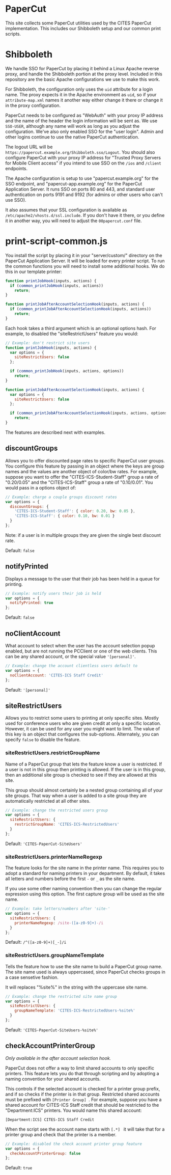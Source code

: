 PaperCut
========

This site collects some PaperCut utilities used by the CITES PaperCut
implementation. This includes our Shibboleth setup and our common
print scripts.

# Shibboleth

We handle SSO for PaperCut by placing it behind a Linux Apache reverse proxy,
and handle the Shibboleth portion at the proxy level. Included in this
repository are the basic Apache configurations we use to make this work.

For Shibboleth, the configuration only uses the `uid` attribute for a
login name. The proxy expects it in the Apache environment as `uid`,
so if your `attribute-map.xml` names it another way either change it there
or change it in the proxy configuration.

PaperCut needs to be configured as "WebAuth" with your proxy IP address
and the name of the header the login information will be sent as. We use
`SSO-USER`, although any name will work as long as you adjust the
configuration. We've also only enabled SSO for the "user login". Admin
and other logins continue to use the native PaperCut authentication.

The logout URL will be `https://papercut.example.org/Shibboleth.sso/Logout`.
You should also configure PaperCut with your proxy IP address for
"Trusted Proxy Servers for Mobile Client access" if you intend to use
SSO on the `/ios` and `/client` endpoints.

The Apache configuration is setup to use "papercut.example.org" for
the SSO endpoint, and "papercut-app.example.org" for the PaperCut
Application Server. It runs SSO on ports 80 and 443, and standard user
authentication on ports 9191 and 9192 (for admins or other users who
can't use SSO).

It also assumes that your SSL configuration is available as
`/etc/apache2/vhosts.d/ssl.include`. If you don't have it there, or you
define it in another way, you will need to adjust the `00papercut.conf`
file.

# print-script-common.js

You install the script by placing it in your
"server/custom/" directory on the PaperCut Application Server. It will
be loaded for every printer script. To run the common functions you
will need to install some additional hooks. We do this in our template
printer:

```javascript
function printJobHook(inputs, actions) {
  if (common_printJobHook(inputs, actions))
    return;
}

function printJobAfterAccountSelectionHook(inputs, actions) {
  if (common_printJobAfterAccountSelectionHook(inputs, actions))
    return;
}
```

Each hook takes a third argument which is an optional options hash.
For example, to disabled the "siteRestrictUsers" feature you would:

```javascript
// Example: don't restrict site users
function printJobHook(inputs, actions) {
  var options = {
    siteRestrictUsers: false
  };

  if (common_printJobHook(inputs, actions, options))
    return;
}

function printJobAfterAccountSelectionHook(inputs, actions) {
  var options = {
    siteRestrictUsers: false
  };

  if (common_printJobAfterAccountSelectionHook(inputs, actions, options))
    return;
}
```

The features are described next with examples.

## discountGroups

Allows you to offer discounted page rates to specific PaperCut
user groups. You configure this feature by passing in an object
where the keys are group names and the values are another object
of color/bw rates. For example, suppose you want to offer the
"CITES-ICS-Student-Staff" group a rate of "0.20/0.05" and the 
"CITES-ICS-Staff" group a rate of "0.10/0.01". You would pass
in a options object of:

```javascript
// Example: charge a couple groups discount rates
var options = {
  discountGroups: {
    'CITES-ICS-Student-Staff': { color: 0.20, bw: 0.05 },
    'CITES-ICS-Staff': { color: 0.10, bw: 0.01 }
  }
};
```

Note: if a user is in multiple groups they are given the single
best discount rate.

Default: `false`

## notifyPrinted

Displays a message to the user that their job has been held in
a queue for printing.

```javascript
// Example: notify users their job is held
var options = {
  notifyPrinted: true
};
```

Default: `false`

## noClientAccount

What account to select when the user has the account selection
popup enabled, but are not running the PCClient or one of the
web clients. This can be any shared account, or the special
value `'[personal]'`.

```javascript
// Example: change the account clientless users default to
var options = {
  noClientAccount: 'CITES-ICS Staff Credit'
};
```

Default: `'[personal]'`

## siteRestrictUsers

Allows you to restrict some users to printing at only specific
sites. Mostly used for conference users who are given credit
at only a specific location. However, it can be used for any
user you might want to limit. The value of this key is an object
that configures the sub-options. Alternately, you can specify
`false` to disable the feature.

### siteRestrictUsers.restrictGroupName

Name of a PaperCut group that lets the feature know a user is
restricted. If a user is not in this group then printing is
allowed. If the user is in this group, then an additional site
group is checked to see if they are allowed at this site.

This group should almost certainly be a nested group containing
all of your site groups. That way when a user is added to a
site group they are automatically restricted at all other sites.

```javascript
// Example: change the restricted users group
var options = {
  siteRestrictUsers: {
    restrictGroupName: 'CITES-ICS-RestrictedUsers'
  }
};
```

Default: `'CITES-PaperCut-SiteUsers'`

### siteRestrictUsers.printerNameRegexp

The feature looks for the site name in the printer name. This
requires you to adopt a standard for naming printers in your
department. By default, it takes all letters and numbers
before the first `-` or `_` as the site name.

If you use some other naming convention then you can change
the regular expression using this option. The first capture
group will be used as the site name.

```javascript
// Example: take letters/numbers after 'site-'
var options = {
  siteRestrictUsers: {
    printerNameRegexp: /site-([a-z0-9]+)-/i
  }
};
```

Default: `/^([a-z0-9]+)[_-]/i`

### siteRestrictUsers.groupNameTemplate

Tells the feature how to use the site name to build a PaperCut
group name. The site name used is always uppercased, since
PaperCut checks groups in a case sensetive fashion.

It will replaces "%site%" in the string with the uppercase
site name.

```javascript
// Example: change the restricted site name group
var options = {
  siteRestrictUsers: {
    groupNameTemplate: 'CITES-ICS-RestrictedUsers-%site%'
  }
};
```

Default: `'CITES-PaperCut-SiteUsers-%site%'`

## checkAccountPrinterGroup

*Only available in the after account selection hook.*

PaperCut does not offer a way to limit shared accounts to
only specific printers. This feature lets you do that through
scripting and by adopting a naming convention for your shared
accounts.

This controls if the selected account is checked for a printer group
prefix, and if so checks if the printer is in that group. Restricted
shared accounts must be prefixed with `[Printer Group] `. For
example, suppose you have a shared account for CITES-ICS Staff
credit that should be restricted to the "Department:ICS" printers.
You would name this shared account:

    [Department:ICS] CITES-ICS Staff Credit

When the script see the account name starts with `[.*] ` it will take
that for a printer group and check that the printer is a member.

```javascript
// Example: disabled the check account printer group feature
var options = {
  checkAccountPrinterGroup: false
};
```

Default: `true`
